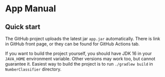 
# App Manual

## Quick start

The GitHub project uploads the latest jar `app.jar` automatically. There is link in GitHub front page, or they can be found for GitHub Actions tab.

If you want to build the project yourself, you should have JDK 16 in your `JAVA_HOME` environment variable. Other versions may work too, but cannot guarantee it. Easiest way to build the project is to run `./gradlew build` in `NumberClassifier` directory.




